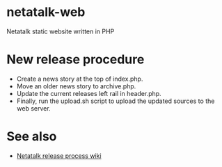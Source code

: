# netatalk-web
Netatalk static website written in PHP

# New release procedure
- Create a news story at the top of index.php.
- Move an older news story to archive.php.
- Update the current releases left rail in header.php.
- Finally, run the upload.sh script to upload the updated sources to the web server.

# See also
- [Netatalk release process wiki](https://github.com/Netatalk/netatalk/wiki/Developer-Notes#user-content-Making_a_release)
